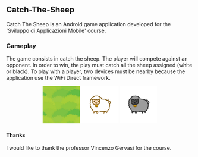 ## Catch-The-Sheep

Catch The Sheep is an Android game application developed for the 'Sviluppo di Applicazioni Mobile' course. 

### Gameplay

The game consists in catch the sheep. The player will compete against an opponent. In order to win, the play must catch all the sheep assigned (white or black).
To play with a player, two devices must be nearby because the application use the WiFi Direct framework.

<p align="center">
<img src="./app/src/main/res/mipmap-xxxhdpi/grass_background.png" alt="Sheep" width="100" style=''>
<img src="./app/src/main/res/drawable/my_sheep.png" alt="Sheep" width="100" style=''>
<img src="./app/src/main/res/drawable/my_dark_sheep.png" alt="Sheep" width="100" style=''>
</p>

#### Thanks

I would like to thank the professor Vincenzo Gervasi for the course.
